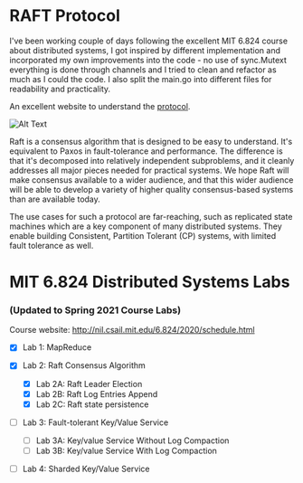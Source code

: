 RAFT Protocol
====

I've been working couple of days following the excellent MIT 6.824 course about distributed systems, I got inspired by different implementation and incorporated my own improvements into the code - no use of sync.Mutext everything is done through channels and I tried to clean and refactor as much as I could the code. I also split the main.go into different files for readability and practicality.

An excellent website to understand the [protocol](https://raft.github.io/).

![Alt Text](https://media.giphy.com/media/fnhd9zCZfvlTuV7z8u/giphy.gif)

Raft is a consensus algorithm that is designed to be easy to understand. It's equivalent to Paxos in fault-tolerance and performance. The difference is that it's decomposed into relatively independent subproblems, and it cleanly addresses all major pieces needed for practical systems. We hope Raft will make consensus available to a wider audience, and that this wider audience will be able to develop a variety of higher quality consensus-based systems than are available today.

The use cases for such a protocol are far-reaching, such as replicated state
machines which are a key component of many distributed systems. They enable
building Consistent, Partition Tolerant (CP) systems, with limited
fault tolerance as well.

# MIT 6.824 Distributed Systems Labs

### (Updated to Spring 2021 Course Labs)

Course website: http://nil.csail.mit.edu/6.824/2020/schedule.html

- [x] Lab 1: MapReduce

- [x] Lab 2: Raft Consensus Algorithm
  - [x] Lab 2A: Raft Leader Election
  - [x] Lab 2B: Raft Log Entries Append
  - [x] Lab 2C: Raft state persistence
  
- [ ] Lab 3: Fault-tolerant Key/Value Service
  - [ ] Lab 3A: Key/value Service Without Log Compaction
  - [ ] Lab 3B: Key/value Service With Log Compaction

- [ ] Lab 4: Sharded Key/Value Service

